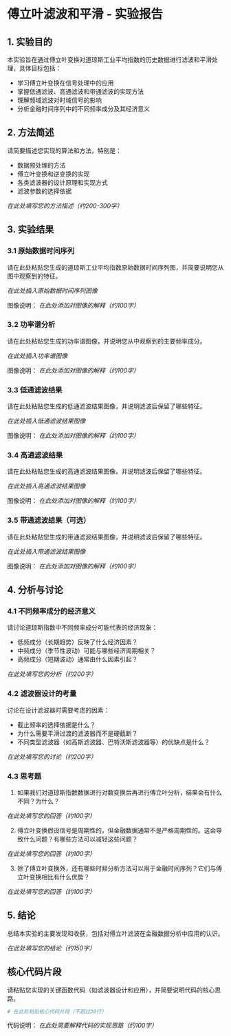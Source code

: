 # 傅立叶滤波和平滑 - 实验报告

## 1. 实验目的

本实验旨在通过傅立叶变换对道琼斯工业平均指数的历史数据进行滤波和平滑处理，具体目标包括：
- 学习傅立叶变换在信号处理中的应用
- 掌握低通滤波、高通滤波和带通滤波的实现方法
- 理解频域滤波对时域信号的影响
- 分析金融时间序列中的不同频率成分及其经济意义

## 2. 方法简述

请简要描述您实现的算法和方法，特别是：
- 数据预处理的方法
- 傅立叶变换和逆变换的实现
- 各类滤波器的设计原理和实现方式
- 滤波参数的选择依据

_在此处填写您的方法描述（约200-300字）_

## 3. 实验结果

### 3.1 原始数据时间序列

请在此处粘贴您生成的道琼斯工业平均指数原始数据时间序列图，并简要说明您从图中观察到的特征。

_在此处插入原始数据时间序列图像_

图像说明：
_在此处添加对图像的解释（约100字）_

### 3.2 功率谱分析

请在此处粘贴您生成的功率谱图像，并说明您从中观察到的主要频率成分。

_在此处插入功率谱图像_

图像说明：
_在此处添加对图像的解释（约100字）_

### 3.3 低通滤波结果

请在此处粘贴您生成的低通滤波结果图像，并说明滤波后保留了哪些特征。

_在此处插入低通滤波结果图像_

图像说明：
_在此处添加对图像的解释（约100字）_

### 3.4 高通滤波结果

请在此处粘贴您生成的高通滤波结果图像，并说明滤波后保留了哪些特征。

_在此处插入高通滤波结果图像_

图像说明：
_在此处添加对图像的解释（约100字）_

### 3.5 带通滤波结果（可选）

请在此处粘贴您生成的带通滤波结果图像，并说明滤波后保留了哪些特征。

_在此处插入带通滤波结果图像_

图像说明：
_在此处添加对图像的解释（约100字）_

## 4. 分析与讨论

### 4.1 不同频率成分的经济意义

请讨论道琼斯指数中不同频率成分可能代表的经济现象：
- 低频成分（长期趋势）反映了什么经济因素？
- 中频成分（季节性波动）可能与哪些经济周期相关？
- 高频成分（短期波动）通常由什么因素引起？

_在此处填写您的分析（约200字）_

### 4.2 滤波器设计的考量

讨论在设计滤波器时需要考虑的因素：
- 截止频率的选择依据是什么？
- 为什么需要平滑过渡的滤波器而不是硬截断？
- 不同类型滤波器（如高斯滤波器、巴特沃斯滤波器等）的优缺点是什么？

_在此处填写您的讨论（约200字）_

### 4.3 思考题

1. 如果我们对道琼斯指数数据进行对数变换后再进行傅立叶分析，结果会有什么不同？为什么？

_在此处填写您的回答（约100字）_

2. 傅立叶变换假设信号是周期性的，但金融数据通常不是严格周期性的。这会导致什么问题？有哪些方法可以减轻这些问题？

_在此处填写您的回答（约100字）_

3. 除了傅立叶变换外，还有哪些时频分析方法可以用于金融时间序列？它们与傅立叶变换相比有什么优势？

_在此处填写您的回答（约100字）_

## 5. 结论

总结本实验的主要发现和收获，包括对傅立叶滤波在金融数据分析中应用的认识。

_在此处填写您的结论（约150字）_

## 核心代码片段

请粘贴您实现的关键函数代码（如滤波器设计和应用），并简要说明代码的核心思路。

```python
# 在此处粘贴核心代码片段（不超过30行）
```

代码说明：
_在此处简要解释代码的实现思路（约100字）_